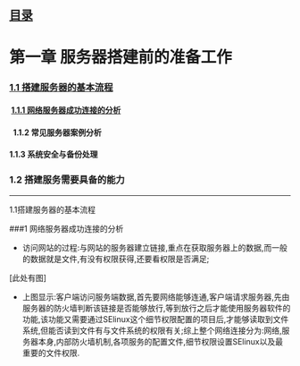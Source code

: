## [目录](https://github.com/Letitmiss/LinuxServer-learning)
# 第一章 服务器搭建前的准备工作   
### [1.1 搭建服务器的基本流程](#1.1搭建服务器的基本流程)  
####  [1.1.1 网络服务器成功连接的分析](#1网络服务器成功连接的分析)
####    1.1.2 常见服务器案例分析    
####    1.1.3 系统安全与备份处理    
### 1.2 搭建服务需要具备的能力    

-----------
1.1搭建服务器的基本流程








###1 网络服务器成功连接的分析

* 访问网站的过程:与网站的服务器建立链接,重点在获取服务器上的数据,而一般的数据就是文件,有没有权限获得,还要看权限是否满足;

[此处有图]

* 上图显示:客户端访问服务端数据,首先要网络能够连通,客户端请求服务器,先由服务器的防火墙判断该链接是否能够放行,等到放行之后才能使用服务器软件的功能,该功能又需要通过SElinux这个细节权限配置的项目后,才能够读取到文件系统,但能否读到文件有与文件系统的权限有关;综上整个网络连接分为:网络,服务器本身,内部防火墙机制,各项服务的配置文件,细节权限设置SElinux以及最重要的文件权限.

###

